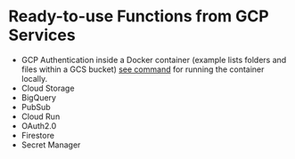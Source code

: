 # Ready-to-use Functions from GCP Services

- GCP Authentication inside a Docker container (example lists folders and files within a GCS bucket) [see command](https://github.com/hpoleselo/docker/blob/master/docker-command-sheet.md) for running the container locally.
- Cloud Storage
- BigQuery
- PubSub
- Cloud Run
- OAuth2.0
- Firestore
- Secret Manager

